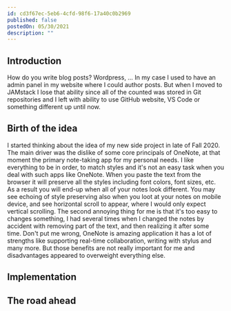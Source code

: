 ```yaml
---
id: cd3f67ec-5eb6-4cfd-98f6-17a40c0b2969
published: false
postedOn: 05/30/2021
description: ""
---
```


## Introduction

How do you write blog posts? Wordpress, …
In my case I used to have an admin panel in my website where I could author posts. But when I moved to JAMstack I lose that ability since all of the counted was stored in Git repositories and I left with ability to use GitHub website, VS Code or something different up until now. 

## Birth of the idea

I started thinking about the idea of my new side project in late of Fall 2020. The main driver was the dislike of some core principals of OneNote, at that moment the primary note-taking app for my personal needs.
I like everything to be in order, to match styles and it's not an easy task when you deal with such apps like OneNote. When you paste the text from the browser it will preserve all the styles including font colors, font sizes, etc. As a result you will end-up when all of your notes look different. You may see echoing of style preserving also when you loot at your notes on mobile device, and see horizontal scroll to appear, where I would only expect vertical scrolling. The second annoying thing for me is that it's too easy to changes something, I had several times when I changed the notes by accident with removing part of the text, and then realizing it after some time. Don't put me wrong, OneNote is amazing application it has a lot of strengths like supporting real-time collaboration, writing with stylus and many more. But those benefits are not really important for me and disadvantages appeared to overweight everything else.

## Implementation

## The road ahead
